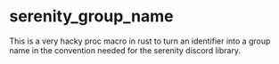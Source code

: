 # serenity_group_name

This is a very hacky proc macro in rust to turn an identifier into a group name in the convention needed for the serenity discord library.
